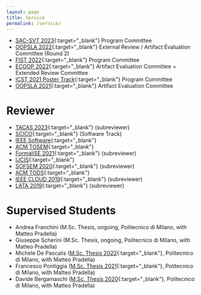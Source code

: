 ```yaml
---
layout: page
title: Service
permalink: /service/
---
```


- [SAC-SVT 2023](http://logimics.mics.centralesupelec.fr/en/SAC-SVT-2023){:target="_blank"} Program Committee
- [OOPSLA 2022](https://2022.splashcon.org/track/splash-2022-oopsla){:target="_blank"} External Review / Artifact Evaluation Committee (Round 2)
- [FIST 2022](https://sites.google.com/view/fist-2022/home){:target="_blank"} Program Committee
- [ECOOP 2022](https://2022.ecoop.org/){:target="_blank"} Artifact Evaluation Committee + Extended Review Committee
- [ICST 2021 Poster Track](https://icst2022.vrain.upv.es/track/icst-2022-posters){:target="_blank"} Program Committee
- [OOPSLA 2021](https://2021.splashcon.org/track/splash-2021-Artifacts){:target="_blank"} Artifact Evaluation Committee


# Reviewer

- [TACAS 2023](https://etaps.org/2023/tacas){:target="_blank"} (subreviewer)
- [SCICO](https://www.sciencedirect.com/journal/science-of-computer-programming){:target="_blank"} (Software Track)
- [IEEE Software](https://www.computer.org/csdl/magazine/so){:target="_blank"}
- [ACM TOSEM](https://dl.acm.org/journal/tosem){:target="_blank"}
- [FormaliSE 2021](https://conf.researchr.org/home/Formalise-2021){:target="_blank"} (subreviewer)
- [IJCIS](https://www.worldscientific.com/worldscinet/ijcis){:target="_blank"}
- [SOFSEM 2020](https://cyprusconferences.org/sofsem2020/){:target="_blank"} (subreviewer)
- [ACM TODS](https://dl.acm.org/journal/tods){:target="_blank"}
- [IEEE CLOUD 2019](https://conferences.computer.org/cloud/2019/){:target="_blank"} (subreviewer)
- [LATA 2019](https://irdta.eu/LATA2019/){:target="_blank"} (subreviewer)


# Supervised Students

- Andrea Franchini (M.Sc. Thesis, ongoing, Politecnico di Milano, with Matteo Pradella)
- Giuseppe Scherini (M.Sc. Thesis, ongoing, Politecnico di Milano, with Matteo Pradella)
- Michele De Pascalis ([M.Sc. Thesis 2022](http://hdl.handle.net/10589/185835){:target="_blank"}, Politecnico di Milano, with Matteo Pradella)
- Francesco Pontiggia ([M.Sc. Thesis 2021](http://hdl.handle.net/10589/176028){:target="_blank"}, Politecnico di Milano, with Matteo Pradella)
- Davide Bergamaschi ([M.Sc. Thesis 2020](http://hdl.handle.net/10589/164972){:target="_blank"}, Politecnico di Milano, with Matteo Pradella)
